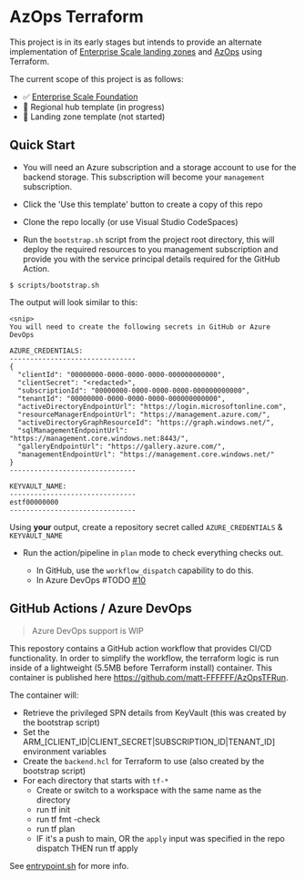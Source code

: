 # AzOps Terraform

This project is in its early stages but intends to provide an alternate implementation of [Enterprise Scale landing zones](https://github.com/Azure/Enterprise-Scale) and [AzOps](Https://github.com/Azure/AzOps) using Terraform.

The current scope of this project is as follows:

* :white_check_mark: [Enterprise Scale Foundation](https://github.com/Azure/Enterprise-Scale/tree/main/docs/reference/wingtip)
* :black_square_button: Regional hub template (in progress)
* :black_square_button: Landing zone template (not started)

## Quick Start

* You will need an Azure subscription and a storage account to use for the backend storage.
This subscription will become your `management` subscription.

* Click the 'Use this template' button to create a copy of this repo

* Clone the repo locally (or use Visual Studio CodeSpaces)

* Run the `bootstrap.sh` script from the project root directory, this will deploy the required resources to you management subscription and provide you with the service principal details required for the GitHub Action.

```shell
$ scripts/bootstrap.sh
```

The output will look similar to this:

```plain
<snip>
You will need to create the following secrets in GitHub or Azure DevOps

AZURE_CREDENTIALS:
-------------------------------
{
  "clientId": "00000000-0000-0000-0000-000000000000",
  "clientSecret": "<redacted>",
  "subscriptionId": "00000000-0000-0000-0000-000000000000",
  "tenantId": "00000000-0000-0000-0000-000000000000",
  "activeDirectoryEndpointUrl": "https://login.microsoftonline.com",
  "resourceManagerEndpointUrl": "https://management.azure.com/",
  "activeDirectoryGraphResourceId": "https://graph.windows.net/",
  "sqlManagementEndpointUrl": "https://management.core.windows.net:8443/",
  "galleryEndpointUrl": "https://gallery.azure.com/",
  "managementEndpointUrl": "https://management.core.windows.net/"
}
-------------------------------

KEYVAULT_NAME:
-------------------------------
estf00000000
-------------------------------
```

 Using **your** output, create a repository secret called `AZURE_CREDENTIALS` & `KEYVAULT_NAME`

* Run the action/pipeline in `plan` mode to check everything checks out. 

  * In GitHub, use the `workflow_dispatch` capability to do this.
  * In Azure DevOps #TODO [#10](https://github.com/matt-FFFFFF/AzOps-Terraform/issues/10)

## GitHub Actions / Azure DevOps

> Azure DevOps support is WIP

This repostory contains a GitHub action workflow that provides CI/CD functionality.
In order to simplify the workflow, the terraform logic is run inside of a lightweight (5.5MB before Terraform install) container.
This container is published here <https://github.com/matt-FFFFFF/AzOpsTFRun>.

The container will:

* Retrieve the privileged SPN details from KeyVault (this was created by the bootstrap script)
* Set the ARM_[CLIENT_ID|CLIENT_SECRET|SUBSCRIPTION_ID|TENANT_ID] environment variables
* Create the `backend.hcl` for Terraform to use (also created by the bootstrap script)
* For each directory that starts with `tf-*`
  * Create or switch to a workspace with the same name as the directory
  * run tf init
  * run tf fmt -check
  * run tf plan
  * IF it's a push to main, OR the `apply` input was specified in the repo dispatch THEN run tf apply
  
See [entrypoint.sh](https://github.com/matt-FFFFFF/AzOpsTFRun/blob/main/root/entrypoint.sh) for more info.
